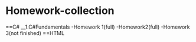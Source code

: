# Homework-collection
==C#
__1.C#Fundamentals
-Homework 1(full)
-Homework2(full)
-Homework 3(not finished)
==HTML
